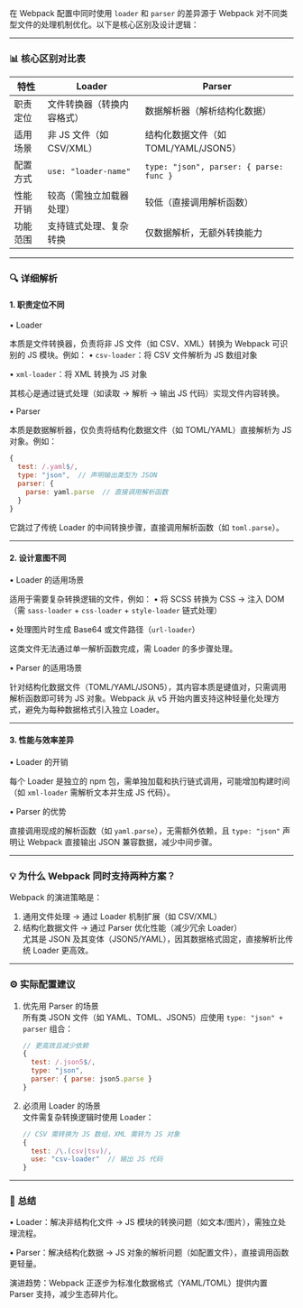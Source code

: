 在 Webpack 配置中同时使用 `loader` 和 `parser` 的差异源于 Webpack 对不同类型文件的处理机制优化。以下是核心区别及设计逻辑：

---

### 📊 **核心区别对比表**
| 特性         | Loader                                | Parser                              |
|------------------|------------------------------------------|-----------------------------------------|
| 职责定位      | 文件转换器（转换内容格式）                | 数据解析器（解析结构化数据）             |
| 适用场景      | 非 JS 文件（如 CSV/XML）                  | 结构化数据文件（如 TOML/YAML/JSON5）     |
| 配置方式      | `use: "loader-name"`                     | `type: "json", parser: { parse: func }` |
| 性能开销      | 较高（需独立加载器处理）                  | 较低（直接调用解析函数）                 |
| 功能范围      | 支持链式处理、复杂转换                    | 仅数据解析，无额外转换能力               |

---

### 🔍 **详细解析**
#### 1. **职责定位不同**
• Loader

本质是文件转换器，负责将非 JS 文件（如 CSV、XML）转换为 Webpack 可识别的 JS 模块。例如：
• `csv-loader`：将 CSV 文件解析为 JS 数组对象

• `xml-loader`：将 XML 转换为 JS 对象

其核心是通过链式处理（如读取 → 解析 → 输出 JS 代码）实现文件内容转换。

• Parser

本质是数据解析器，仅负责将结构化数据文件（如 TOML/YAML）直接解析为 JS 对象。例如：
  ```javascript
  {
    test: /.yaml$/,
    type: "json",  // 声明输出类型为 JSON
    parser: {
      parse: yaml.parse  // 直接调用解析函数
    }
  }
  ```
它跳过了传统 Loader 的中间转换步骤，直接调用解析函数（如 `toml.parse`）。

---

#### 2. **设计意图不同**
• Loader 的适用场景

适用于需要复杂转换逻辑的文件，例如：
• 将 SCSS 转换为 CSS → 注入 DOM（需 `sass-loader` + `css-loader` + `style-loader` 链式处理）

• 处理图片时生成 Base64 或文件路径（`url-loader`）

这类文件无法通过单一解析函数完成，需 Loader 的多步骤处理。

• Parser 的适用场景

针对结构化数据文件（TOML/YAML/JSON5），其内容本质是键值对，只需调用解析函数即可转为 JS 对象。Webpack 从 v5 开始内置支持这种轻量化处理方式，避免为每种数据格式引入独立 Loader。

---

#### 3. **性能与效率差异**
• Loader 的开销

每个 Loader 是独立的 npm 包，需单独加载和执行链式调用，可能增加构建时间（如 `xml-loader` 需解析文本并生成 JS 代码）。

• Parser 的优势

直接调用现成的解析函数（如 `yaml.parse`），无需额外依赖，且 `type: "json"` 声明让 Webpack 直接输出 JSON 兼容数据，减少中间步骤。

---

### 💡 **为什么 Webpack 同时支持两种方案？**
Webpack 的演进策略是：
1. 通用文件处理 → 通过 Loader 机制扩展（如 CSV/XML）
2. 结构化数据文件 → 通过 Parser 优化性能（减少冗余 Loader）  
   尤其是 JSON 及其变体（JSON5/YAML），因其数据格式固定，直接解析比传统 Loader 更高效。

---

### ⚙️ **实际配置建议**
1. 优先用 Parser 的场景  
   所有类 JSON 文件（如 YAML、TOML、JSON5）应使用 `type: "json" + parser` 组合：
   ```javascript
   // 更高效且减少依赖
   {
     test: /.json5$/,
     type: "json",
     parser: { parse: json5.parse }
   }
   ```

2. 必须用 Loader 的场景  
   文件需复杂转换逻辑时使用 Loader：
   ```javascript
   // CSV 需转换为 JS 数组，XML 需转为 JS 对象
   {
     test: /\.(csv|tsv)/,
     use: "csv-loader"  // 输出 JS 代码
   }
   ```

---

### 💎 **总结**
• Loader：解决非结构化文件 → JS 模块的转换问题（如文本/图片），需独立处理流程。

• Parser：解决结构化数据 → JS 对象的解析问题（如配置文件），直接调用函数更轻量。

演进趋势：Webpack 正逐步为标准化数据格式（YAML/TOML）提供内置 Parser 支持，减少生态碎片化。